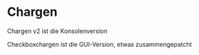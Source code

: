 # Chargen

Chargen v2 ist die Konsolenversion

Checkboxchargen ist die GUI-Version, etwas zusammengepatcht
